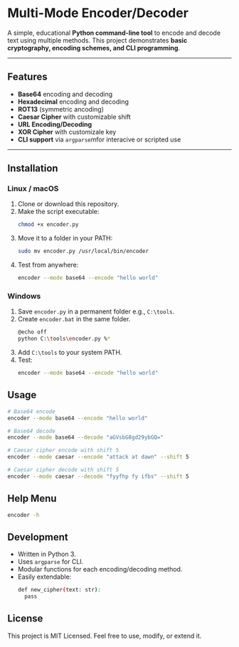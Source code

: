 # Multi-Mode Encoder/Decoder

A simple, educational **Python command-line tool** to encode and decode text using multiple methods. This project demonstrates **basic cryptography, encoding schemes, and CLI programming**.

---

## Features

- **Base64** encoding and decoding
- **Hexadecimal** encoding and decoding
- **ROT13** (symmetric ancoding)
- **Caesar Cipher** with customizable shift
- **URL Encoding/Decoding**
- **XOR Cipher** with customizale key
- **CLI support** via `argparse`mfor interacive or scripted use

---

## Installation

### Linux / macOS

1. Clone or download this repository.
2. Make the script executable:
   ```bash
   chmod +x encoder.py
3. Move it to a folder in your PATH:
   ```bash
   sudo mv encoder.py /usr/local/bin/encoder
4. Test from anywhere:
   ```bash
   encoder --mode base64 --encode "hello world"

### Windows

1. Save `encoder.py` in a permanent folder e.g., `C:\tools`.
2. Create `encoder.bat` in the same folder.
   ```bash
   @echo off
   python C:\tools\encoder.py %*
3. Add `C:\tools` to your system PATH.
4. Test:
   ```bash
   encoder --mode base64 --encode "hello world"

## Usage

```bash
# Base64 encode
encoder --mode base64 --encode "hello world"

# Base64 decode
encoder --mode base64 --decode "aGVsbG8gd29ybGQ="

# Caesar cipher encode with shift 5
encoder --mode caesar --encode "attack at dawn" --shift 5

# Caesar cipher decode with shift 5
encoder --mode caesar --decode "fyyfhp fy ifbs" --shift 5
```

## Help Menu
```bash
encoder -h
```

## Development

- Written in Python 3.
- Uses `argparse` for CLI.
- Modular functions for each encoding/decoding method.
- Easily extendable:
  ```bash
  def new_cipher(text: str):
    pass

## License

This project is MIT Licensed. Feel free to use, modify, or extend it.
